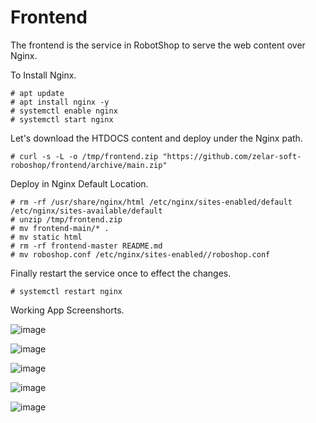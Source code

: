 # Frontend

The frontend is the service in RobotShop to serve the web content over Nginx.

To Install Nginx.

```
# apt update
# apt install nginx -y
# systemctl enable nginx 
# systemctl start nginx 
```

Let's download the HTDOCS content and deploy under the Nginx path.

```
# curl -s -L -o /tmp/frontend.zip "https://github.com/zelar-soft-roboshop/frontend/archive/main.zip"
```

Deploy in Nginx Default Location.

```
# rm -rf /usr/share/nginx/html /etc/nginx/sites-enabled/default /etc/nginx/sites-available/default
# unzip /tmp/frontend.zip
# mv frontend-main/* .
# mv static html
# rm -rf frontend-master README.md
# mv roboshop.conf /etc/nginx/sites-enabled//roboshop.conf
```

Finally restart the service once to effect the changes.

```
# systemctl restart nginx 
```


Working App Screenshorts.

![image](https://user-images.githubusercontent.com/29029753/114181910-b7d40380-995f-11eb-8d9f-16e11c38e37d.png)

![image](https://user-images.githubusercontent.com/29029753/114181944-befb1180-995f-11eb-8918-78c2801b5469.png)

![image](https://user-images.githubusercontent.com/29029753/114181981-c5898900-995f-11eb-9206-1cf97431d44b.png)

![image](https://user-images.githubusercontent.com/29029753/114182013-cde1c400-995f-11eb-8847-1a736352682a.png)

![image](https://user-images.githubusercontent.com/29029753/114182026-d20de180-995f-11eb-9b82-04807d4bf8ea.png)


